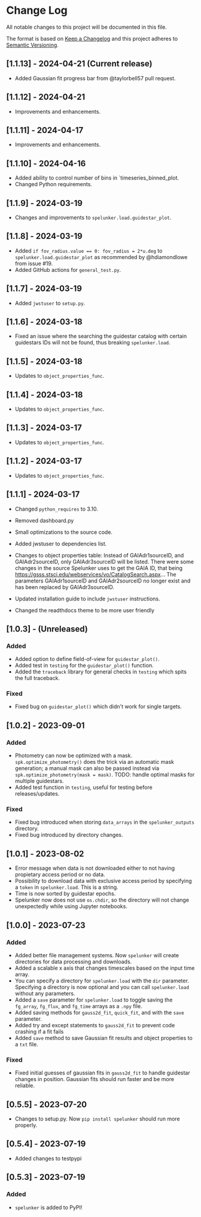 # Change Log

All notable changes to this project will be documented in this file.

The format is based on [Keep a Changelog](http://keepachangelog.com/)
and this project adheres to [Semantic Versioning](http://semver.org/).


## [1.1.13] - 2024-04-21 (Current release)

- Added Gaussian fit progress bar from @taylorbell57 pull request.

## [1.1.12] - 2024-04-21

- Improvements and enhancements.

## [1.1.11] - 2024-04-17

- Improvements and enhancements.

## [1.1.10] - 2024-04-16

- Added ability to control number of bins in `timeseries_binned_plot.
- Changed Python requirements.

## [1.1.9] - 2024-03-19

- Changes and improvements to `spelunker.load.guidestar_plot`.

## [1.1.8] - 2024-03-19

- Added `if fov_radius.value == 0: fov_radius = 2*u.deg` to `spelunker.load.guidestar_plot` as recommended by @hdiamondlowe from issue #19.
- Added GitHub actions for `general_test.py`.

## [1.1.7] - 2024-03-19

- Added `jwstuser` to `setup.py`.

## [1.1.6] - 2024-03-18

- Fixed an issue where the searching the guidestar catalog with certain guidestars IDs will not be found, thus breaking `spelunker.load`. 

## [1.1.5] - 2024-03-18

- Updates to `object_properties_func`.

## [1.1.4] - 2024-03-18

- Updates to `object_properties_func`.

## [1.1.3] - 2024-03-17

- Updates to `object_properties_func`.

## [1.1.2] - 2024-03-17 

- Updates to `object_properties_func`.

## [1.1.1] - 2024-03-17 
- Changed `python_requires` to 3.10.
- Removed dashboard.py
- Small optimizations to the source code.
- Added jwstuser to dependencies list.
- Changes to object properties table: Instead of GAIAdr1sourceID, and GAIAdr2sourceID, only GAIAdr3sourceID will be listed. There were some changes in the source Spelunker uses to get the GAIA ID, that being https://gsss.stsci.edu/webservices/vo/CatalogSearch.aspx... The parameters GAIAdr1sourceID and GAIAdr2sourceID no longer exist and has been replaced by GAIAdr3sourceID. 

- Updated installation guide to include `jwstuser` instructions.
- Changed the readthdocs theme to be more user friendly


## [1.0.3] - (Unreleased)
### Added
- Added option to define field-of-view for `guidestar_plot()`.
- Added test in `testing` for the `guidestar_plot()` function.
- Added the `traceback` library for general checks in `testing` which spits the full traceback.

### Fixed
- Fixed bug on `guidestar_plot()` which didn't work for single targets.

## [1.0.2] - 2023-09-01 
### Added
- Photometry can now be optimized with a mask. `spk.optimize_photometry()` does the trick via an automatic mask generation; 
  a manual mask can also be passed instead via `spk.optimize_photometry(mask = mask)`. TODO: handle optimal masks for 
  multiple guidestars.
- Added test function in `testing`, useful for testing before releases/updates. 

### Fixed
- Fixed bug introduced when storing `data_arrays` in the `spelunker_outputs` directory.
- Fixed bug introduced by directory changes.

## [1.0.1] - 2023-08-02 
- Error message when data is not downloaded either to not having propietary access period or no data.
- Possibility to download data with exclusive access period by specifying a `token` in `spelunker.load`. This is a string.
- Time is now sorted by guidestar epochs.
- Spelunker now does not use `os.chdir`, so the directory will not change unexpectedly while using Jupyter notebooks.

## [1.0.0] - 2023-07-23
### Added

- Added better file management systems. Now `spelunker` will create directories for data processing and downloads.
- Added a scalable x axis that changes timescales based on the input time array.
- You can specify a directory for `spelunker.load` with the `dir` parameter. Specifying a directory is now optional and you can call `spelunker.load` without any parameters.
- Added a `save` parameter for `spelunker.load` to toggle saving the `fg_array`, `fg_flux`, and `fg_time` arrays as a `.npy` file.
- Added saving methods for `gauss2d_fit`, `quick_fit`, and  with the `save` parameter.
- Added try and except statements to `gauss2d_fit` to prevent code crashing if a fit fails
- Added `save` method to save Gaussian fit results and object properties to a `txt` file.

### Fixed
- Fixed initial guesses of gaussian fits in `gauss2d_fit` to handle guidestar changes in position. Gaussian fits should run faster and be more reliable.


## [0.5.5] - 2023-07-20

- Changes to setup.py. Now `pip install spelunker` should run more properly.

## [0.5.4] - 2023-07-19

- Added changes to testpypi

## [0.5.3] - 2023-07-19

### Added

- `spelunker` is added to PyPI!
